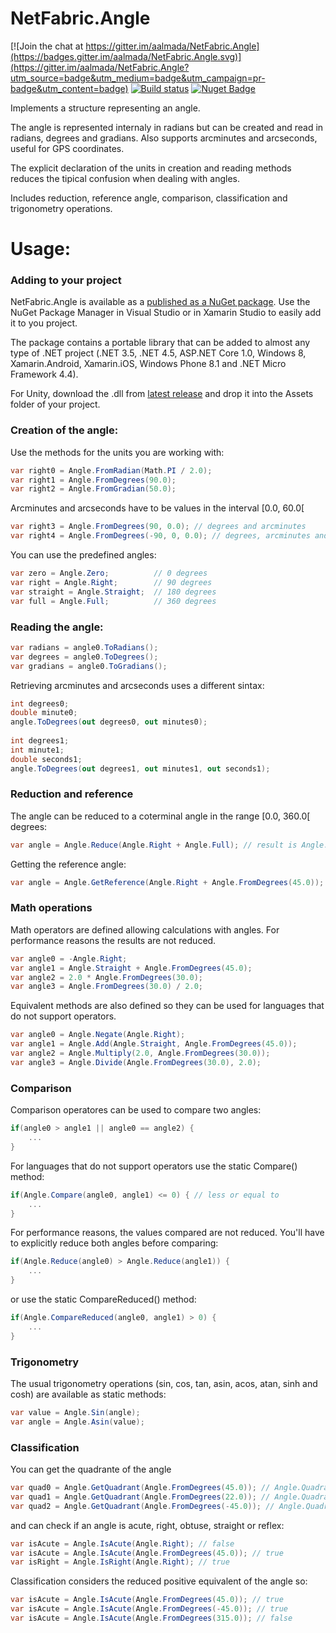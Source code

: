 NetFabric.Angle
===============

[![Join the chat at https://gitter.im/aalmada/NetFabric.Angle](https://badges.gitter.im/aalmada/NetFabric.Angle.svg)](https://gitter.im/aalmada/NetFabric.Angle?utm_source=badge&utm_medium=badge&utm_campaign=pr-badge&utm_content=badge) [![Build status](https://ci.appveyor.com/api/projects/status/6lfc5ymh0wip5msi?svg=true)](https://ci.appveyor.com/project/AntaoAlmada/netfabric-angle/) [![Nuget Badge](https://buildstats.info/nuget/NetFabric.Angle)](https://www.nuget.org/packages/NetFabric.Angle/)

Implements a structure representing an angle.

The angle is represented internaly in radians but can be created and read in radians, degrees and gradians. Also supports arcminutes and arcseconds, useful for GPS coordinates.

The explicit declaration of the units in creation and reading methods reduces the tipical confusion when dealing with angles.

Includes reduction, reference angle, comparison, classification and trigonometry operations. 

# Usage:

### Adding to your project

NetFabric.Angle is available as a [published as a NuGet package](https://www.nuget.org/packages/NetFabric.Angle/). Use the NuGet Package Manager in Visual Studio or in Xamarin Studio to easily add it to you project.

The package contains a portable library that can be added to almost any type of .NET project (.NET 3.5, .NET 4.5, ASP.NET Core 1.0, Windows 8, Xamarin.Android, Xamarin.iOS, Windows Phone 8.1 and .NET Micro Framework 4.4).

For Unity, download the .dll from [latest release](https://github.com/aalmada/NetFabric.Angle/releases) and drop it into the Assets folder of your project.

### Creation of the angle:

Use the methods for the units you are working with:

```csharp
var right0 = Angle.FromRadian(Math.PI / 2.0);
var right1 = Angle.FromDegrees(90.0);
var right2 = Angle.FromGradian(50.0);
```

Arcminutes and arcseconds have to be values in the interval [0.0, 60.0[

```csharp
var right3 = Angle.FromDegrees(90, 0.0); // degrees and arcminutes
var right4 = Angle.FromDegrees(-90, 0, 0.0); // degrees, arcminutes and arcseconds
```

You can use the predefined angles:

```csharp
var zero = Angle.Zero;          // 0 degrees
var right = Angle.Right;        // 90 degrees
var straight = Angle.Straight;  // 180 degrees
var full = Angle.Full;          // 360 degrees
```

### Reading the angle:

```csharp
var radians = angle0.ToRadians();
var degrees = angle0.ToDegrees();
var gradians = angle0.ToGradians();
```
    
Retrieving arcminutes and arcseconds uses a different sintax:
    
```csharp
int degrees0;
double minute0;
angle.ToDegrees(out degrees0, out minutes0);
    
int degrees1;
int minute1;
double seconds1;
angle.ToDegrees(out degrees1, out minutes1, out seconds1);
```

### Reduction and reference

The angle can be reduced to a coterminal angle in the range [0.0, 360.0[ degrees:
    
```csharp
var angle = Angle.Reduce(Angle.Right + Angle.Full); // result is Angle.Right
```
    
Getting the reference angle:

```csharp
var angle = Angle.GetReference(Angle.Right + Angle.FromDegrees(45.0)); // result is an angle with 45 degrees
```
    
### Math operations

Math operators are defined allowing calculations with angles. For performance reasons the results are not reduced.
    
```csharp
var angle0 = -Angle.Right; 
var angle1 = Angle.Straight + Angle.FromDegrees(45.0);
var angle2 = 2.0 * Angle.FromDegrees(30.0);
var angle3 = Angle.FromDegrees(30.0) / 2.0;
```
    
Equivalent methods are also defined so they can be used for languages that do not support operators.

```csharp
var angle0 = Angle.Negate(Angle.Right); 
var angle1 = Angle.Add(Angle.Straight, Angle.FromDegrees(45.0));
var angle2 = Angle.Multiply(2.0, Angle.FromDegrees(30.0));
var angle3 = Angle.Divide(Angle.FromDegrees(30.0), 2.0);
```
    
### Comparison

Comparison operatores can be used to compare two angles:
    
```csharp
if(angle0 > angle1 || angle0 == angle2) {
    ...
}
```
    
For languages that do not support operators use the static Compare() method:
    
```csharp
if(Angle.Compare(angle0, angle1) <= 0) { // less or equal to
    ...
}
```
    
For performance reasons, the values compared are not reduced. You'll have to explicitly reduce both angles before comparing:
    
```csharp
if(Angle.Reduce(angle0) > Angle.Reduce(angle1)) {
    ...
}
```
    
or use the static CompareReduced() method:

```csharp
if(Angle.CompareReduced(angle0, angle1) > 0) {
    ...
}
```

### Trigonometry

The usual trigonometry operations (sin, cos, tan, asin, acos, atan, sinh and cosh) are available as static methods:

```csharp
var value = Angle.Sin(angle);
var angle = Angle.Asin(value);
```

### Classification

You can get the quadrante of the angle

```csharp
var quad0 = Angle.GetQuadrant(Angle.FromDegrees(45.0)); // Angle.Quadrant.First
var quad1 = Angle.GetQuadrant(Angle.FromDegrees(22.0)); // Angle.Quadrant.Third
var quad2 = Angle.GetQuadrant(Angle.FromDegrees(-45.0)); // Angle.Quadrant.Fourth
```

and can check if an angle is acute, right, obtuse, straight or reflex:

```csharp
var isAcute = Angle.IsAcute(Angle.Right); // false
var isAcute = Angle.IsAcute(Angle.FromDegrees(45.0)); // true
var isRight = Angle.IsRight(Angle.Right); // true
```
    
Classification considers the reduced positive equivalent of the angle so:

```csharp
var isAcute = Angle.IsAcute(Angle.FromDegrees(45.0)); // true
var isAcute = Angle.IsAcute(Angle.FromDegrees(-45.0)); // true
var isAcute = Angle.IsAcute(Angle.FromDegrees(315.0)); // false
```
